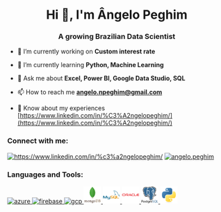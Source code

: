 <h1 align="center">Hi 👋, I'm Ângelo Peghim</h1>
<h3 align="center">A growing Brazilian Data Scientist</h3>

- 🔭 I’m currently working on **Custom interest rate**

- 🌱 I’m currently learning **Python, Machine Learning**

- 💬 Ask me about **Excel, Power BI, Google Data Studio, SQL**

- 📫 How to reach me **angelo.npeghim@gmail.com**

- 📄 Know about my experiences [https://www.linkedin.com/in/%C3%A2ngelopeghim/](https://www.linkedin.com/in/%C3%A2ngelopeghim/)

<h3 align="left">Connect with me:</h3>
<p align="left">
<a href="https://linkedin.com/in/https://www.linkedin.com/in/%c3%a2ngelopeghim/" target="blank"><img align="center" src="https://raw.githubusercontent.com/rahuldkjain/github-profile-readme-generator/master/src/images/icons/Social/linked-in-alt.svg" alt="https://www.linkedin.com/in/%c3%a2ngelopeghim/" height="30" width="40" /></a>
<a href="https://instagram.com/angelo.peghim" target="blank"><img align="center" src="https://raw.githubusercontent.com/rahuldkjain/github-profile-readme-generator/master/src/images/icons/Social/instagram.svg" alt="angelo.peghim" height="30" width="40" /></a>
</p>

<h3 align="left">Languages and Tools:</h3>
<p align="left"> <a href="https://azure.microsoft.com/en-in/" target="_blank" rel="noreferrer"> <img src="https://www.vectorlogo.zone/logos/microsoft_azure/microsoft_azure-icon.svg" alt="azure" width="40" height="40"/> </a> <a href="https://firebase.google.com/" target="_blank" rel="noreferrer"> <img src="https://www.vectorlogo.zone/logos/firebase/firebase-icon.svg" alt="firebase" width="40" height="40"/> </a> <a href="https://cloud.google.com" target="_blank" rel="noreferrer"> <img src="https://www.vectorlogo.zone/logos/google_cloud/google_cloud-icon.svg" alt="gcp" width="40" height="40"/> </a> <a href="https://www.mongodb.com/" target="_blank" rel="noreferrer"> <img src="https://raw.githubusercontent.com/devicons/devicon/master/icons/mongodb/mongodb-original-wordmark.svg" alt="mongodb" width="40" height="40"/> </a> <a href="https://www.mysql.com/" target="_blank" rel="noreferrer"> <img src="https://raw.githubusercontent.com/devicons/devicon/master/icons/mysql/mysql-original-wordmark.svg" alt="mysql" width="40" height="40"/> </a> <a href="https://www.oracle.com/" target="_blank" rel="noreferrer"> <img src="https://raw.githubusercontent.com/devicons/devicon/master/icons/oracle/oracle-original.svg" alt="oracle" width="40" height="40"/> </a> <a href="https://www.postgresql.org" target="_blank" rel="noreferrer"> <img src="https://raw.githubusercontent.com/devicons/devicon/master/icons/postgresql/postgresql-original-wordmark.svg" alt="postgresql" width="40" height="40"/> </a> <a href="https://www.python.org" target="_blank" rel="noreferrer"> <img src="https://raw.githubusercontent.com/devicons/devicon/master/icons/python/python-original.svg" alt="python" width="40" height="40"/> </a> </p>

<!---
-   👋 Hi, I’m @Axnpx
- 👀 I’m interested in Data Science
- 🌱 I’m currently learning Data Science
- 💞️ I’m looking to collaborate on Machine Learning
- 📫 How to reach me: angelo.npeghim@gmail.com


Axnpx/Axnpx is a ✨ special ✨ repository because its `README.md` (this file) appears on your GitHub profile.
You can click the Preview link to take a look at your changes.
--->
